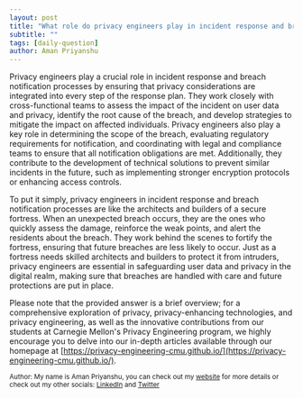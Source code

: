 ```yaml
---
layout: post
title: "What role do privacy engineers play in incident response and breach notification processes?"
subtitle: ""
tags: [daily-question]
author: Aman Priyanshu
---
```


Privacy engineers play a crucial role in incident response and breach notification processes by ensuring that privacy considerations are integrated into every step of the response plan. They work closely with cross-functional teams to assess the impact of the incident on user data and privacy, identify the root cause of the breach, and develop strategies to mitigate the impact on affected individuals. Privacy engineers also play a key role in determining the scope of the breach, evaluating regulatory requirements for notification, and coordinating with legal and compliance teams to ensure that all notification obligations are met. Additionally, they contribute to the development of technical solutions to prevent similar incidents in the future, such as implementing stronger encryption protocols or enhancing access controls.

To put it simply, privacy engineers in incident response and breach notification processes are like the architects and builders of a secure fortress. When an unexpected breach occurs, they are the ones who quickly assess the damage, reinforce the weak points, and alert the residents about the breach. They work behind the scenes to fortify the fortress, ensuring that future breaches are less likely to occur. Just as a fortress needs skilled architects and builders to protect it from intruders, privacy engineers are essential in safeguarding user data and privacy in the digital realm, making sure that breaches are handled with care and future protections are put in place.

Please note that the provided answer is a brief overview; for a comprehensive exploration of privacy, privacy-enhancing technologies, and privacy engineering, as well as the innovative contributions from our students at Carnegie Mellon's Privacy Engineering program, we highly encourage you to delve into our in-depth articles available through our homepage at [https://privacy-engineering-cmu.github.io/](https://privacy-engineering-cmu.github.io/).

<small>Author: My name is Aman Priyanshu, you can check out my [website](https://amanpriyanshu.github.io/) for more details or check out my other socials: [LinkedIn](https://www.linkedin.com/in/aman-priyanshu/) and [Twitter](https://twitter.com/AmanPriyanshu6)</small>
